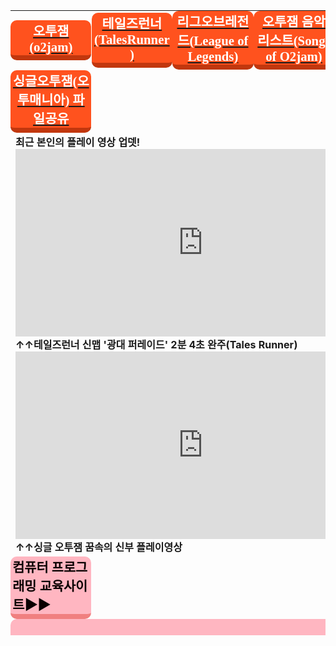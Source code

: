 <html>

<head>
 <meta charset="UTF-8">
<style>
    .btn{
      text-decoration: none;
      font-size:1.3rem;
      color:white;
      padding:1px 3px 1px 3px;
      margin:0.2px;
      display:inline-block;
      border-radius: 10px;
      transition:all 0.1s;
      font-family: 'Sunflower';
    }
    .btn:active{
      transform: translateY(3px);
    }
    .btn.blue{
      background-color: #1f75d9;
      border-bottom:8px solid #165195;
    }
    .btn.blue:active{
      border-bottom:4px solid #165195;
    }
    .btn.red{
      background-color: #ff521e;
      border-bottom:8px solid #c1370e;
    }
    .btn.red:active{
      border-bottom:4px solid #c1370e;
    }
    .btn.pink{
      background-color: #FFB6C1;
      border-bottom:8px solid #F08080;
    }
    .btn.pink:active{
      border-bottom:4px solid #F08080;
    }
  </style>
  <title> new document </title>
</head>

<body>
<body background="배경수정.png">       
              
<table width=1000 height=1000 align="center" cellspacing=20 cellpadding=20 >
 
<tr height=150>
 <td width=20% height=2% align="center" a class="btn red" ><a href="https://m.post.naver.com/viewer/postView.nhn?volumeNo=18073606&memberNo=8626508&vType=VERTICAL" target="_blank"><font color="white"><b>오투잼(o2jam)</b></font></a></td>
 <td width=20% height=2% align="center" a class="btn red"><a href="http://tr.game.onstove.com/index.asp" target="_blank"><font color="white"><b>테일즈런너(TalesRunner)</b></font></a></td>
 <td width=20% height=2% align="center" a class="btn red"><a href="https://leagueoflegends.co.kr/" target="_blank"><font color="white"><b>리그오브레전드(League of Legends)</b></font></a></td>
 <td width=20% height=2% align="center" a class="btn red"><a href="https://www.youtube.com/watch?v=NpyrcXYPiM4&list=PLw12emVrmPC_GWfSMc9JUkDJDZBDPaklF" target="_blank"><font color="white"><b>오투잼 음악 리스트(Songs of O2jam)</b></font></a></td>
 <td width=20% height=2% align="center" a class="btn red"><a href="https://www.sectiong.net/107" target="_blank"><font color="white"><b>싱글오투잼(오투매니아) 파일공유</b></font></a></td>
</tr>

<tr  height=400>
 <td colspan="5" align="left"><b>최근 본인의 플레이 영상 업뎃!<br>
<iframe width="600" height="300" src="https://www.youtube.com/embed/PQveqCcqvLs" frameborder="0" allow="accelerometer; autoplay; encrypted-media; gyroscope; picture-in-picture" allowfullscreen></iframe>
<br>↑↑테일즈런너 신맵 '광대 퍼레이드' 2분 4초 완주(Tales Runner)</a>
<iframe width="600" height="300" src="https://www.youtube.com/embed/fsxaGLUBmek" frameborder="0" allow="accelerometer; autoplay; encrypted-media; gyroscope; picture-in-picture" allowfullscreen></iframe>
<br>↑↑싱글 오투잼 꿈속의 신부 플레이영상</b></a>
</td>
</tr>

<tr align="left" height=100>
 <td width=20% a class="btn pink"><b><font color=navy">컴퓨터 프로그래밍 교육사이트▶▶</font></td>
 <td colspan="4" a class="btn pink"><ol><b><font color="red">추천하는 컴퓨터 프로그래밍 교육사이트 링크공유</font></b></b>
<li><a href="https://wikidocs.net/book/1657" target="_blank" align="left">(파이썬)python 배우기![클릭(click)]</a>
<li><a href="https://www.youtube.com/user/egoing2" target="_blank" align="left">생활코딩 유튜브채널 바로가기(computer programming education videos)[클릭(click)]</a>
</ol></td>
</tr>

</table>

</body>

</html>

